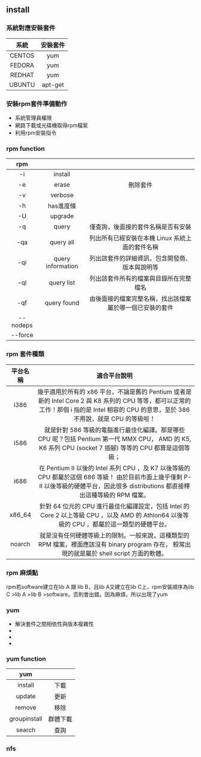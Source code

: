 ## install
### 系統對應安裝套件
|系統|安裝套件|
|:-:|:-:|
|CENTOS|yum|
|FEDORA|yum|
|REDHAT|yum|
|UBUNTU|apt-get|
### 安裝rpm套件準備動作
- 系統管理員權限
- 網路下載或光碟機取得rpm檔案
- 利用rpm安裝指令
### rpm function

|rpm |||
|:-:|:-:|:-:|
|-i|install||
|-e|erase|刪除套件|
|-v|verbose||
|-h|has進度條||
|-U|upgrade||
|-q|query|僅查詢，後面接的套件名稱是否有安裝|
|-qa|query all|列出所有已經安裝在本機 Linux 系統上面的套件名稱|
|-qi|query information|列出該套件的詳細資訊，包含開發商、版本與說明等|
|-ql|query list|列出該套件所有的檔案與目錄所在完整檔名|
|-qf|query found|由後面接的檔案完整名稱，找出該檔案屬於哪一個已安裝的套件|
|--nodeps|||
|--force|||
### rpm 套件種類
|平台名稱|適合平台說明|
|:-:|:-:|
|i386|幾乎適用於所有的 x86 平台，不論是舊的 Pentium 或者是新的 Intel Core 2 與 K8 系列的 CPU 等等，都可以正常的工作！那個 i 指的是 Intel 相容的 CPU 的意思，至於 386 不用說，就是 CPU 的等級啦！|
|i586|就是針對 586 等級的電腦進行最佳化編譯。那是哪些 CPU 呢？包括 Pentium 第一代 MMX CPU， AMD 的 K5, K6 系列 CPU (socket 7 插腳) 等等的 CPU 都算是這個等級；|
|i686|在 Pentium II 以後的 Intel 系列 CPU ，及 K7 以後等級的 CPU 都屬於這個 686 等級！ 由於目前市面上幾乎僅剩 P-II 以後等級的硬體平台，因此很多 distributions 都直接釋出這種等級的 RPM 檔案。|
|x86_64|針對 64 位元的 CPU 進行最佳化編譯設定，包括 Intel 的 Core 2 以上等級 CPU ，以及 AMD 的 Athlon64 以後等級的 CPU ，都屬於這一類型的硬體平台。|
|noarch|就是沒有任何硬體等級上的限制。一般來說，這種類型的 RPM 檔案，裡面應該沒有 binary program 存在， 較常出現的就是屬於 shell script 方面的軟體。|
### rpm 麻煩點
rpm若software建立在lib A 跟 lib B，且lib A又建立在lib C上，rpm安裝順序為lib C >lib A >lib B >software。否則會出錯。因為麻煩，所以出現了yum
### yum 
- 解決套件之間相依性與版本複雜性
- 
- 
- 
### yum function

|yum||
|:-:|:-:|
|install|下載|
|update|更新|
|remove|移除|
|groupinstall|群體下載|
|search|查詢|

### nfs


